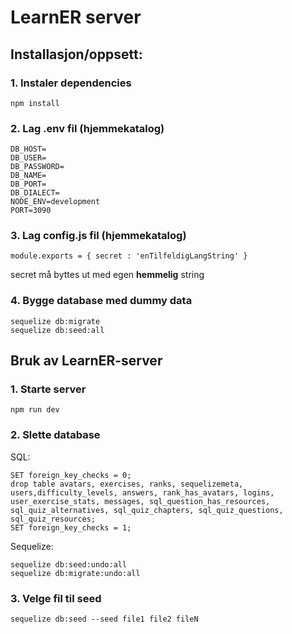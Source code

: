 # LearnER server
## Installasjon/oppsett: 
### 1. Instaler dependencies
```
npm install
```
### 2. Lag .env fil (hjemmekatalog)
```
DB_HOST=
DB_USER=
DB_PASSWORD=
DB_NAME=
DB_PORT=
DB_DIALECT=
NODE_ENV=development
PORT=3090
```
### 3. Lag config.js fil (hjemmekatalog)
```
module.exports = { secret : 'enTilfeldigLangString' } 
```
secret må byttes ut med egen **hemmelig** string
### 4. Bygge database med dummy data 
```
sequelize db:migrate 
sequelize db:seed:all
```
## Bruk av LearnER-server 
### 1. Starte server 
```
npm run dev
```
### 2. Slette database
SQL:
```
SET foreign_key_checks = 0;
drop table avatars, exercises, ranks, sequelizemeta, users,difficulty_levels, answers, rank_has_avatars, logins, user_exercise_stats, messages, sql_question_has_resources, sql_quiz_alternatives, sql_quiz_chapters, sql_quiz_questions, sql_quiz_resources;
SET foreign_key_checks = 1;
```
Sequelize:
```
sequelize db:seed:undo:all
sequelize db:migrate:undo:all
```
### 3. Velge fil til seed
```
sequelize db:seed --seed file1 file2 fileN
```
